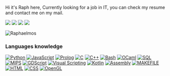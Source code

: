 Hi it's Raph here, Currently looking for a job in IT, you can check my resume and contact me on my mail.

![](http://github-profile-summary-cards.vercel.app/api/cards/profile-details?username=Raphaelmos&theme=chartreuse_dark) 
![](http://github-profile-summary-cards.vercel.app/api/cards/most-commit-language?username=Raphaelmos&theme=chartreuse_dark) 
![](http://github-profile-summary-cards.vercel.app/api/cards/repos-per-language?username=Raphaelmos&theme=chartreuse_dark) 
![](https://komarev.com/ghpvc/?Raphaelmos=Raphaelmose&color=brightgreen)
<p align="top-right"> <img src="https://komarev.com/ghpvc/?username=raphaelmos&label=Profile%20views&color=05401c&style=flat" alt="Raphaelmos" /> </p>

### Languages knowledge
[![Python](https://img.shields.io/badge/python-black?style=for-the-badge&logo=python)](https://github.com/Raphaelmos)
[![JavaScript](https://img.shields.io/badge/javascript-black?style=for-the-badge&logo=javascript)](https://github.com/Raphaelmos)
[![Prolog](https://img.shields.io/badge/prolog-black?style=for-the-badge&logo=swiprolog)](https://github.com/Raphaelmos)
[![C](https://img.shields.io/badge/c-black?style=for-the-badge&logo=c)](https://github.com/Raphaelmos)
[![C++](https://img.shields.io/badge/c++-black?style=for-the-badge&logo=cplusplus)](https://github.com/Raphaelmos)
[![Bash](https://img.shields.io/badge/bash-black?style=for-the-badge&logo=gnu-bash&logoColor=white)](https://github.com/Raphaelmos)
[![OCaml](https://img.shields.io/badge/ocaml-black?style=for-the-badge&logo=ocaml)](https://github.com/Raphaelmos)
[![SQL](https://img.shields.io/badge/sql-black?style=for-the-badge&logo=mysql)](https://github.com/Raphaelmos)
[![MIPS](https://img.shields.io/badge/mips-black?style=for-the-badge&logo=mips)](https://github.com/Raphaelmos)
[![GDScript](https://img.shields.io/badge/gdscript-black?style=for-the-badge&logo=godot)](https://github.com/Raphaelmos)
[![Visual Scripting](https://img.shields.io/badge/visualscripting-black?style=for-the-badge&logo=godot)](https://github.com/Raphaelmos)
[![Kotlin](https://img.shields.io/badge/kotlin-black?style=for-the-badge&logo=kotlin)](https://github.com/Raphaelmos)
[![Assembly](https://img.shields.io/badge/assembly-black?style=for-the-badge&logo=x86-Assembly)](https://github.com/Raphaelmos)
[![MAKEFILE](https://img.shields.io/badge/makefile-black?style=for-the-badge&logo=cmake)](https://github.com/Raphaelmos)
[![HTML](https://img.shields.io/badge/html-black?style=for-the-badge&logo=html5)](https://github.com/Raphaelmos)
[![CSS](https://img.shields.io/badge/CSS-black?style=for-the-badge&logo=css)](https://github.com/Raphaelmos)
[![OpenGL](https://img.shields.io/badge/OpenGL-black?style=for-the-badge&logo=OpenGL)](https://github.com/Raphaelmos)



